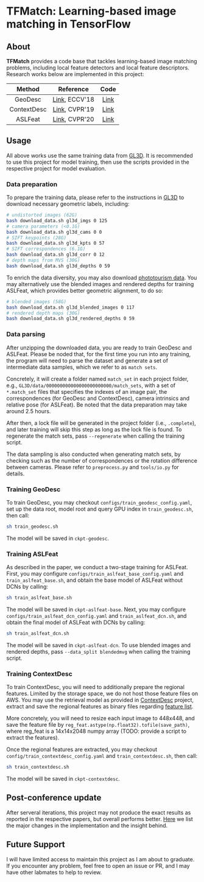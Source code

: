 # TFMatch: Learning-based image matching in TensorFlow

## About

**TFMatch** provides a code base that tackles learning-based image matching problems, including local feature detectors and local feature descriptors. Research works below are implemented in this project:

|Method          |Reference                                           |Code |
|:--------------:|:--------------------------------------------------:|:---:|
|GeoDesc         |[Link](https://arxiv.org/abs/1807.06294), ECCV'18|[Link](https://github.com/lzx551402/geodesc)|
|ContextDesc     |[Link](https://arxiv.org/abs/1904.04084), CVPR'19|[Link](https://github.com/lzx551402/contextdesc)|
|ASLFeat         |[Link](https://arxiv.org/abs/2003.10071), CVPR'20|[Link](https://github.com/lzx551402/ASLFeat)|

## Usage

All above works use the same training data from [GL3D](https://github.com/lzx551402/GL3D). It is recommended to use this project for model training, then use the scripts provided in the respective project for model evaluation.

### Data preparation 

To prepare the training data, please refer to the instructions in [GL3D](https://github.com/lzx551402/GL3D) to download necessary geometric labels, including:

```bash
# undistorted images (62G)
bash download_data.sh gl3d_imgs 0 125
# camera parameters (<0.1G)
bash download_data.sh gl3d_cams 0 0
# SIFT keypoints (28G)
bash download_data.sh gl3d_kpts 0 57
# SIFT correspondences (6.1G)
bash download_data.sh gl3d_corr 0 12
# depth maps from MVS (30G)
bash download_data.sh gl3d_depths 0 59
```

To enrich the data diversity, you may also download [phototourism data](https://github.com/lzx551402/GL3D/blob/v2/docs/tourism_data.md). You may alternatively use the blended images and rendered depths for training ASLFeat, which provides better geometric alignment, to do so:

```bash
# blended images (58G)
bash download_data.sh gl3d_blended_images 0 117
# rendered depth maps (30G)
bash download_data.sh gl3d_rendered_depths 0 59
```

### Data parsing

After unzipping the downloaded data, you are ready to train GeoDesc and ASLFeat. Please be noded that, for the first time you run into any training, the program will need to parse the dataset and generate a set of intermediate data samples, which we refer to as ``match sets``. 

Concretely, it will create a folder named ``match_set`` in each project folder, e.g., ``GL3D/data/000000000000000000000000/match_sets``, with a set of ``*.match_set`` files that specifies the indexes of an image pair, the correspondences (for GeoDesc and ContextDesc), camera intrinsics and relative pose (for ASLFeat). Be noted that the data preparation may take around 2.5 hours.

After then, a lock file will be generated in the project folder (i.e., ``.complete``), and later training will skip this step as long as the lock file is found. To regenerate the match sets, pass ``--regenerate`` when calling the training script.

The data sampling is also conducted when generating match sets, by checking such as the number of correspondences or the rotation difference between cameras. Please refer to ``preprocess.py`` and ``tools/io.py`` for details.

### Training GeoDesc

To train GeoDesc, you may checkout ``configs/train_geodesc_config.yaml``, set up the data root, model root and query GPU index in ``train_geodesc.sh``, then call:

```bash
sh train_geodesc.sh
```

The model will be saved in ``ckpt-geodesc``.

### Training ASLFeat

As described in the paper, we conduct a two-stage training for ASLFeat. First, you may configure ``configs/train_aslfeat_base_config.yaml`` and ``train_aslfeat_base.sh``, and obtain the base model of ASLFeat without DCNs by calling:

```bash
sh train_aslfeat_base.sh
```

The model will be saved in ``ckpt-aslfeat-base``. Next, you may configure ``configs/train_aslfeat_dcn_config.yaml`` and ``train_aslfeat_dcn.sh``, and obtain the final model of ASLFeat with DCNs by calling:

```bash
sh train_aslfeat_dcn.sh
```

The model will be saved in ``ckpt-aslfeat-dcn``. To use blended images and rendered depths, pass ``--data_split blendedmvg`` when calling the training script.

### Training ContextDesc

To train ContextDesc, you will need to additionally prepare the regional features. Limited by the storage space, we do not host those feature files on AWS. You may use the retrieval model as provided in [ContextDesc](https://github.com/lzx551402/contextdesc) project, extract and save the regional features as binary files regarding [feature list](https://github.com/lzx551402/GL3D/blob/v2/list/comb/regional_feat_list.txt).

More concretely, you will need to resize each input image to 448x448, and save the feature file by ``reg_feat.astype(np.float32).tofile(save_path)``, where reg_feat is a 14x14x2048 numpy array (TODO: provide a script to extract the features).

Once the regional features are extracted, you may checkout ``config/train_contextdesc_config.yaml`` and ``train_contextdesc.sh``, then call:

```bash
sh train_contextdesc.sh
```

The model will be saved in ``ckpt-contextdesc``.

## Post-conference update

After serveral iterations, this project may not produce the exact results as reported in the respective papers, but overall performs better. [Here](docs/postconference_update.md) we list the major changes in the implementation and the insight behind.

## Future Support

I will have limited access to maintain this project as I am about to graduate. If you encounter any problem, feel free to open an issue or PR, and I may have other labmates to help to review.
